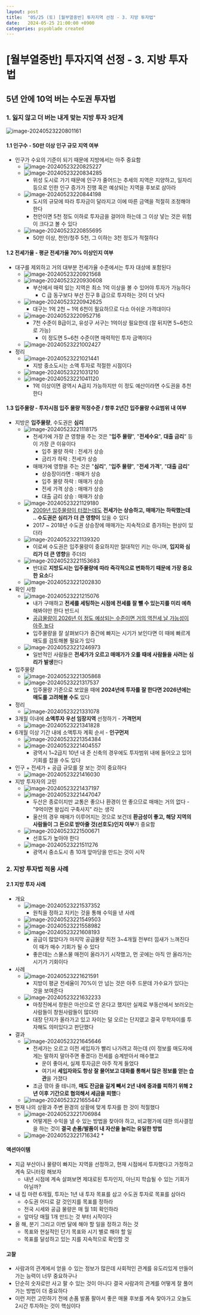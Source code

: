 ```yaml
---
layout: post
title:  "05/25 (토) [월부열중반] 투자지역 선정 - 3. 지방 투자법"
date:   2024-05-25 21:00:00 +0900
categories: psyoblade created
---
```


# [월부열중반] 투자지역 선정 - 3. 지방 투자법

## 5년 안에 10억 버는 수도권 투자법

### 1. 잃지 않고 더 버는 내게 맞는 지방 투자 3단계

![image-20240523220801161](/private/images/2024-05-25-yeoljung-day3/image-20240523220801161.png)

#### 1.1 인구수 - 50만 이상 인구 규모 지역 여부

* 인구가 수요의 기준이 되기 때문에 지방에서는 아주 중요함
  * ![image-20240523220825227](/private/images/2024-05-25-yeoljung-day3/image-20240523220825227.png)
  * ![image-20240523220834285](/private/images/2024-05-25-yeoljung-day3/image-20240523220834285.png)
    * 위성 도시로 가기 때문에 인구가 줄어드는 추세의 지역은 지양하고, 일자리 등으로 인한 인구 증가가 진행 혹은 예상되는 지역을 후보로 삼아라
  * ![image-20240523220844198](/private/images/2024-05-25-yeoljung-day3/image-20240523220844198.png)
    * 도시의 규모에 따라 투자금이 달라지고 이에 따른 금액을 적절히 조정해야 한다
    * 천안이면 5천 정도 이하로 투자금을 걸어야 하는데 그 이상 넣는 것은 위험이 크다고 볼 수 있다
  * ![image-20240523220855695](/private/images/2024-05-25-yeoljung-day3/image-20240523220855695.png)
    * 50만 이상, 천안/청주 5천, 그 이하는 3천 정도가 적절하다


#### 1.2 전세가율 - 평균 전세가율 70% 이상인지 여부

* 대구를 제외하고 거의 대부분 전세가율 수준에서는 투자 대상에 포함된다
  * ![image-20240523220921568](/private/images/2024-05-25-yeoljung-day3/image-20240523220921568.png)
  * ![image-20240523220930608](/private/images/2024-05-25-yeoljung-day3/image-20240523220930608.png)
    * 부산에서 매력 있는 지역은 최소 1억 이상을 볼 수 있어야 투자가 가능하다
      * C 급 동구보다 부산 진구 B 급으로 투자하는 것이 더 낫다
  * ![image-20240523220942625](/private/images/2024-05-25-yeoljung-day3/image-20240523220942625.png)
    * 대구는 1억 2천 ~ 1억 6천이 필요하므로 다소 아쉬운 가격대이다
  * ![image-20240523220952716](/private/images/2024-05-25-yeoljung-day3/image-20240523220952716.png)
    * 7천 수준이 B급이고, 유성구 서구는 1억이상 필요한데 (잘 뒤지면 5~6천으로 가능) 
      * 이 정도면 5~6천 수준이면 매력적인 투자 금액이다
  * ![image-20240523221002427](/private/images/2024-05-25-yeoljung-day3/image-20240523221002427.png)
* 정리
  * ![image-20240523221021441](/private/images/2024-05-25-yeoljung-day3/image-20240523221021441.png)
    * 지방 중소도시는 소액 투자로 적절한 시점이다
  * ![image-20240523221031210](/private/images/2024-05-25-yeoljung-day3/image-20240523221031210.png)
  * ![image-20240523221041120](/private/images/2024-05-25-yeoljung-day3/image-20240523221041120.png)
    * 1억 이상이면 광역시 A급지 가능하지만 이 정도 예산이라면 수도권을 추천한다

#### 1.3 입주물량 - 투자시점 입주 물량 적정수준 / 향후 2년간 입주물량 수요범위 내 여부

* 지방은 **입주물량**, 수도권은 **심리** 
  * ![image-20240523221118175](/private/images/2024-05-25-yeoljung-day3/image-20240523221118175.png)
    * 전세가에 가장 큰 영향을 주는 것은 "**입주 물량**", "**전세수요**", **대출 금리**" 등이 가장 큰 이유이다
      * 입주 물량 하락 : 전세가 상승
      * 금리가 하락 : 전세가 상승
    * 매매가에 영향을 주는 것은 "**심리**", "**입주 물량**", "**전세 가격**", "**대출 금리**"
      * 상승장이라면 : 매매가 상승
      * 입주 물량 하락 : 매매가 상승
      * 전세 가격 상승 : 매매가 상승
      * 대출 금리 상승 : 매매가 상승
  * ![image-20240523221129180](/private/images/2024-05-25-yeoljung-day3/image-20240523221129180.png)
    * <u>2009년 입주물량이 터졌는데도</u> **전세가는 상승하고, 매매가는 하락했는데 .. 수도권은 심리가 더 큰 영향이** 있을 수 있다
    * 2017 ~ 2018년 수도권 상승장에 매매가는 지속적으로 증가하는 현상이 있더라
  * ![image-20240523221139320](/private/images/2024-05-25-yeoljung-day3/image-20240523221139320.png)
    * 이로써 수도권은 입주물량이 중요하지만 절대적인 키는 아니며, **입지와 심리가 더 큰 영향**을 주더라
  * ![image-20240523221153683](/private/images/2024-05-25-yeoljung-day3/image-20240523221153683.png)
    * 반대로 **지방도시는 입주물량에 따라 즉각적으로 변화하기 때문에 가장 중요한 요소**다
  * ![image-20240523221202830](/private/images/2024-05-25-yeoljung-day3/image-20240523221202830.png)
* 확인 사항
  * ![image-20240523221215076](/private/images/2024-05-25-yeoljung-day3/image-20240523221215076.png)
    * 내가 구매하고 **전세를 세팅하는 시점에 전세를 잘 뺄 수 있는지를 미리 예측**해봐야만 한다 반드시
    * <u>공급물량이 2026년 이 정도 예상되는 수준이면 거의 역전세 날 가능성이 아주 높다</u>
    * 입주물량을 잘 살펴보다가 중간에 빠지는 시기가 보인다면 이 때에 빠르게 매도를 검토해볼 필요가 있다
  * ![image-20240523221246973](/private/images/2024-05-25-yeoljung-day3/image-20240523221246973.png)
    * 일반적인 사람들은 **전세가가 오르고 매매가가 오를 때에 사람들을 사려는 심리가 발생**한다
* 입주물량
  * ![image-20240523221305868](/private/images/2024-05-25-yeoljung-day3/image-20240523221305868.png)
  * ![image-20240523221317537](/private/images/2024-05-25-yeoljung-day3/image-20240523221317537.png)
    * 입주물량 기준으로 보았을 때에 **2024년에 투자를 잘 한다면 2026년에는 매도를 고려해볼 수도** 있다
* 정리
  * ![image-20240523221331078](/private/images/2024-05-25-yeoljung-day3/image-20240523221331078.png)
* 3개월 이내에 **소액투자 우선 임장지역** 선정하기 - **가격먼저**
  * ![image-20240523221341828](/private/images/2024-05-25-yeoljung-day3/image-20240523221341828.png)
* 6개월 이상 기간 내에 소액투자 계획 순서 - **인구먼저**
  * ![image-20240523221354384](/private/images/2024-05-25-yeoljung-day3/image-20240523221354384.png)
  * ![image-20240523221404557](/private/images/2024-05-25-yeoljung-day3/image-20240523221404557.png)
    * 광역시 1~2급지 10년 내 준 신축의 경우에도 투자범위 내에 들어오고 있어 기회를 잡을 수도 있다
* 인구 + 전세가 + 공급 규모를 잘 보는 것이 중요하다
  * ![image-20240523221416030](/private/images/2024-05-25-yeoljung-day3/image-20240523221416030.png)
* 지방 투자자의 고민
  * ![image-20240523221437197](/private/images/2024-05-25-yeoljung-day3/image-20240523221437197.png)
  * ![image-20240523221447047](/private/images/2024-05-25-yeoljung-day3/image-20240523221447047.png)
    * 두산은 종로이지만 교통은 좋으나 환경이 안 좋으므로 매매는 거의 없다 - "9억이면 왕십리 구축사지" 라는 생각
    * 울산의 경우 매매가 이루어지는 것으로 보건데 **환금성이 좋고, 해당 지역의 사람들이 그 돈으로 받아줄 것(선호도)인지 여부**가 중요함
  * ![image-20240523221500671](/private/images/2024-05-25-yeoljung-day3/image-20240523221500671.png)
    * 선호도가 높아야 한다
  * ![image-20240523221511276](/private/images/2024-05-25-yeoljung-day3/image-20240523221511276.png)
    * 광역시 중소도시 총 10개 앞마당을 만드는 것이 시작

### 2. 지방 투자법 적용 사례

#### 2.1 지방 투자 사례

* 개요
  * ![image-20240523221537352](/private/images/2024-05-25-yeoljung-day3/image-20240523221537352.png)
    * 원칙을 정하고 지키는 것을 통해 수익을 낸 사례
  * ![image-20240523221549503](/private/images/2024-05-25-yeoljung-day3/image-20240523221549503.png)
  * ![image-20240523221558982](/private/images/2024-05-25-yeoljung-day3/image-20240523221558982.png)
  * ![image-20240523221608193](/private/images/2024-05-25-yeoljung-day3/image-20240523221608193.png)
    * 공급이 많았다가 마지막 공급물량 직전 3~4개월 전부터 낌새가 느껴진다 이 때가 매수 기회가 될 수 있다
    * 좋은데는 스물스물 매전이 올라가기 시작했고, 먼 곳에는 아직 안 올라가는 시기가 기회이다
* 사례
  * ![image-20240523221621591](/private/images/2024-05-25-yeoljung-day3/image-20240523221621591.png)
    * 지방이 평균 전세율이 70%이 안 넘는 것은 아주 드문데 가수요가 있다는 것을 보여준다
  * ![image-20240523221632233](/private/images/2024-05-25-yeoljung-day3/image-20240523221632233.png)
    * 마창진에서 창원은 마산으로 안 온다고 했지만 실제로 부동산에서 보러오는 사람들이 창원사람들이 많더라
    * 대장 단지가 올라가고 있고 자이는 덜 오르는 단지였고 결국 무학자이를 투자해도 의미있다고 판단했다
* 결과
  * ![image-20240523221645646](/private/images/2024-05-25-yeoljung-day3/image-20240523221645646.png)
    * 전세가는 오르고 이전 세입자가 빨리 나가려고 하는데 (이 정보를 매도자에게는 말하지 말아주면 좋겠다) 전세를 승계받아서 매수했고
      * 운이 좋아서, 실제 투자금은 아주 작게 들었다
      * 여기서 **세입자와도 항상 잘 물어보고 대화를 통해서 많은 정보를 얻는 습관**을 가졌다
    * 조금 깎아 줄 테니까, **매도 잔금을 길게 빼서 2년 내에 중과를 피하기 위해 2년 이후 기간으로 협의해서 세금을 피했**다
  * ![image-20240523221655447](/private/images/2024-05-25-yeoljung-day3/image-20240523221655447.png)
* 현재 나의 상황과 주변 환경의 상황에 맞게 투자를 한 것이 적절했다
  * ![image-20240523221706984](/private/images/2024-05-25-yeoljung-day3/image-20240523221706984.png)
    * 어떻게든 수익을 낼 수 있는 방법을 찾아야 하고, 비교평가에 대한 의사결정을 하는 것이 **결국 손품/발품이 내 자산을 늘리는 유일한 방법**
  * ![image-20240523221716342](/private/images/2024-05-25-yeoljung-day3/image-20240523221716342.png)
    * 



#### 액션아이템

* 지금 부산이나 물량이 빠지는 지역을 선정하고, 현재 시점에서 투자했다고 가정하고 계속 모니터링 해보자
  * 내년 시점에 계속 살펴보면 제대로된 투자인지, 아닌지 학습될 수 있는 기회가 아닐까?
* 내 집 마련 6개월, 투자는 1년 내 투자 목표를 삼고 수도권 투자로 목표를 삼아라
  * 수도권 어디로 갈 것인지를 목표를 정하라
  * 전국 시세와 공급 물량은 매 월 1회 확인하라
  * 앞마당 매월 1개 만드는 것 부터 시작이다
* 올 해, 분기 그리고 이번 달에 해야 할 일을 정하고 하는 것
  * 목표와 현실적인 단기 목표와 시기 별로 해야 할 일
  * 목표를 달성하고 있는 지를 지속적으로 확인할 것



#### 고찰

* 사람과의 관계에서 얻을 수 있는 정보가 많은데 사회적인 관계를 유도리있게 만들어가는 능력이 너무 중요하구나
* 단순히 숫자로만 사고 팔 수 있는 것이 아니다 결국 사람과의 관계를 어떻게 잘 풀어가는 방법이 더 중요하다
* 이런 저런 고민하기 전에 손품 발품 팔아서 좋은 매물 후보를 계속 찾아가고 오늘도 2시간 투자하는 것이 핵심이다

